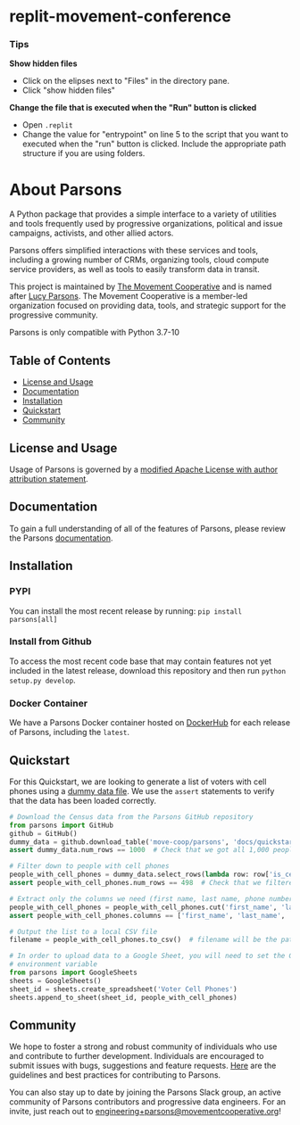 # replit-movement-conference
### Tips
**Show hidden files**
  - Click on the elipses next to "Files" in the directory pane.
  - Click "show hidden files"

**Change the file that is executed when the "Run" button is clicked**
  - Open ``.replit``
  - Change the value for "entrypoint" on line 5 to the script that you want to executed when the "run" button is clicked. Include the appropriate path structure if you are using folders.

# About Parsons

A Python package that provides a simple interface to a variety of utilities and tools frequently used by progressive organizations, political and issue campaigns, activists, and other allied actors.

Parsons offers simplified interactions with these services and tools, including a growing number of CRMs, organizing tools, cloud compute service providers, as well as tools to easily transform data in transit.

This project is maintained by [The Movement Cooperative](https://movementcooperative.org/) and is named after [Lucy Parsons](https://en.wikipedia.org/wiki/Lucy_Parsons). The Movement Cooperative is a member-led organization focused on providing data, tools, and strategic support for the progressive community.

Parsons is only compatible with Python 3.7-10

## Table of Contents
- [License and Usage](#license-and-usage)
- [Documentation](#documentation)
- [Installation](#installation)
- [Quickstart](#quickstart)
- [Community](#community) 

## License and Usage
Usage of Parsons is governed by a [modified Apache License with author attribution statement](https://github.com/move-coop/parsons/blob/main/LICENSE.md).

## Documentation
To gain a full understanding of all of the features of Parsons, please review the Parsons [documentation](https://move-coop.github.io/parsons/html/index.html).

## Installation


### PYPI
You can install the most recent release by running: `pip install parsons[all]`


### Install from Github

To access the most recent code base that may contain features not yet included in the latest release, download this repository and then run `python setup.py develop`.

### Docker Container
We have a Parsons Docker container hosted on [DockerHub](https://hub.docker.com/r/movementcooperative/parsons) for each release of Parsons, including the `latest`.

## Quickstart

For this Quickstart, we are looking to generate a list of voters with cell phones using a [dummy data file](docs/quickstart.csv). We use the `assert` statements to verify that the data has been loaded correctly.

```python
# Download the Census data from the Parsons GitHub repository
from parsons import GitHub
github = GitHub()
dummy_data = github.download_table('move-coop/parsons', 'docs/quickstart.csv')
assert dummy_data.num_rows == 1000  # Check that we got all 1,000 people

# Filter down to people with cell phones
people_with_cell_phones = dummy_data.select_rows(lambda row: row['is_cell'] == 'true')
assert people_with_cell_phones.num_rows == 498  # Check that we filtered down to our 498 people

# Extract only the columns we need (first name, last name, phone number)
people_with_cell_phones = people_with_cell_phones.cut('first_name', 'last_name', 'phone_number')
assert people_with_cell_phones.columns == ['first_name', 'last_name', 'phone_number'] # Check columns

# Output the list to a local CSV file
filename = people_with_cell_phones.to_csv()  # filename will be the path to the local CSV file

# In order to upload data to a Google Sheet, you will need to set the GOOGLE_DRIVE_CREDENTIALS
# environment variable
from parsons import GoogleSheets
sheets = GoogleSheets()
sheet_id = sheets.create_spreadsheet('Voter Cell Phones')
sheets.append_to_sheet(sheet_id, people_with_cell_phones)
```

## Community
We hope to foster a strong and robust community of individuals who use and contribute to further development. Individuals are encouraged to submit issues with bugs, suggestions and feature requests. [Here](https://github.com/move-coop/parsons/blob/main/CONTRIBUTING.md) are the guidelines and best practices for contributing to Parsons.

You can also stay up to date by joining the Parsons Slack group, an active community of Parsons contributors and progressive data engineers. For an invite, just reach out to engineering+parsons@movementcooperative.org!
